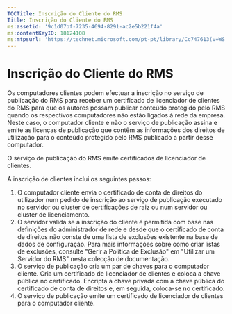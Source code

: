 ```yaml
---
TOCTitle: Inscrição do Cliente do RMS
Title: Inscrição do Cliente do RMS
ms:assetid: '9c1d07bf-7235-4694-8291-ac2e5b221f4a'
ms:contentKeyID: 18124108
ms:mtpsurl: 'https://technet.microsoft.com/pt-pt/library/Cc747613(v=WS.10)'
---
```


Inscrição do Cliente do RMS
===========================

Os computadores clientes podem efectuar a inscrição no serviço de publicação do RMS para receber um certificado de licenciador de clientes do RMS para que os autores possam publicar conteúdo protegido pelo RMS quando os respectivos computadores não estão ligados à rede da empresa. Neste caso, o computador cliente e não o serviço de publicação assina e emite as licenças de publicação que contêm as informações dos direitos de utilização para o conteúdo protegido pelo RMS publicado a partir desse computador.

O serviço de publicação do RMS emite certificados de licenciador de clientes.

A inscrição de clientes inclui os seguintes passos:

1.  O computador cliente envia o certificado de conta de direitos do utilizador num pedido de inscrição ao serviço de publicação executado no servidor ou cluster de certificações de raiz ou num servidor ou cluster de licenciamento.
2.  O servidor valida se a inscrição do cliente é permitida com base nas definições do administrador de rede e desde que o certificado de conta de direitos não conste de uma lista de exclusões existente na base de dados de configuração. Para mais informações sobre como criar listas de exclusões, consulte "Gerir a Política de Exclusão" em "Utilizar um Servidor do RMS" nesta colecção de documentação.
3.  O serviço de publicação cria um par de chaves para o computador cliente. Cria um certificado de licenciador de clientes e coloca a chave pública no certificado. Encripta a chave privada com a chave pública do certificado de conta de direitos e, em seguida, coloca-se no certificado.
4.  O serviço de publicação emite um certificado de licenciador de clientes para o computador cliente.
